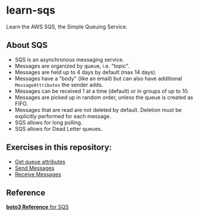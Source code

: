 # learn-sqs

Learn the AWS SQS, the Simple Queuing Service.

## About SQS

- SQS is an asynchronous messaging service.
- Messages are organized by queue, i.e. "topic".
- Messages are held up to 4 days by default (max 14 days).
- Messages have a "body" (like an email) but can also have additional `MessageAttributes` the sender adds.
- Messages can be received 1 at a time (default) or in groups of up to 10.
- Messages are picked up in random order, unless the queue is created as FIFO.
- Messages that are read are not deleted by default. Deletion must be explicitly performed for each message.
- SQS allows for long polling.
- SQS allows for Dead Letter queues.

## Exercises in this repository:

- [Get queue attributes](get-queue-attributes.py)
- [Send Messages](send-message.py)
- [Receive Messages](receive-message.py)

## Reference

[**boto3 Reference** for SQS](https://boto3.amazonaws.com/v1/documentation/api/latest/reference/services/sqs.html)
